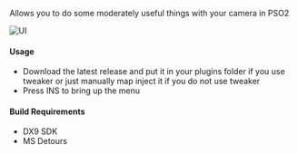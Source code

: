 Allows you to do some moderately useful things with your camera in PSO2

![UI](https://i.imgur.com/IQT10Aa.png)

#### Usage

+ Download the latest release and put it in your plugins folder if you use tweaker or just manually map inject it if you do not use tweaker 
+ Press INS to bring up the menu

#### Build Requirements

+ DX9 SDK
+ MS Detours 

